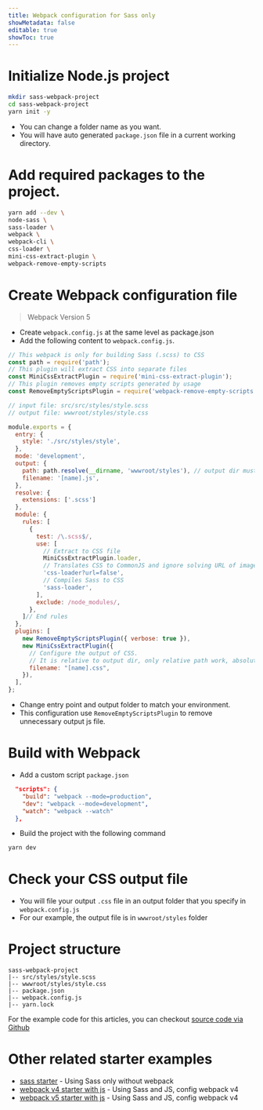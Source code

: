 ```yaml
---
title: Webpack configuration for Sass only
showMetadata: false
editable: true
showToc: true
---
```


# Initialize Node.js project
```sh
mkdir sass-webpack-project
cd sass-webpack-project
yarn init -y
```
- You can change a folder name as you want.
- You will have auto generated `package.json` file in a current working directory.

# Add required packages to the project.
```sh
yarn add --dev \
node-sass \
sass-loader \
webpack \
webpack-cli \
css-loader \
mini-css-extract-plugin \
webpack-remove-empty-scripts
```

# Create Webpack configuration file 
> Webpack Version 5
- Create `webpack.config.js` at the same level as package.json
- Add the following content to `webpack.config.js`.
```js
// This webpack is only for building Sass (.scss) to CSS
const path = require('path');
// This plugin will extract CSS into separate files
const MiniCssExtractPlugin = require('mini-css-extract-plugin');
// This plugin removes empty scripts generated by usage 
const RemoveEmptyScriptsPlugin = require('webpack-remove-empty-scripts');

// input file: src/src/styles/style.scss
// output file: wwwroot/styles/style.css

module.exports = {
  entry: {
    style: './src/styles/style',
  },
  mode: 'development',
  output: {
    path: path.resolve(__dirname, 'wwwroot/styles'), // output dir must be absolute path
    filename: '[name].js',
  },
  resolve: {
    extensions: ['.scss']
  },
  module: {
    rules: [
      {
        test: /\.scss$/,
        use: [
          // Extract to CSS file
          MiniCssExtractPlugin.loader,
          // Translates CSS to CommonJS and ignore solving URL of images
          'css-loader?url=false',
          // Compiles Sass to CSS
          'sass-loader',
        ],
        exclude: /node_modules/,
      },
    ]// End rules
  },
  plugins: [
    new RemoveEmptyScriptsPlugin({ verbose: true }),
    new MiniCssExtractPlugin({
      // Configure the output of CSS.
      // It is relative to output dir, only relative path work, absolute path does not work.
      filename: "[name].css",
    }),
  ],
};

```
- Change entry point and output folder to match your environment.
- This configuration use `RemoveEmptyScriptsPlugin` to remove unnecessary output js file.

# Build with Webpack
- Add a custom script `package.json`
```json
  "scripts": {
    "build": "webpack --mode=production",
    "dev": "webpack --mode=development",
    "watch": "webpack --watch"
  },
```

- Build the project with the following command
```sh
yarn dev
```

# Check your CSS output file
- You will file your output `.css` file in an output folder that you specify in `webpack.config.js`
- For our example, the output file is in `wwwroot/styles` folder

# Project structure
```
sass-webpack-project
|-- src/styles/style.scss
|-- wwwroot/styles/style.css
|-- package.json
|-- webpack.config.js
|-- yarn.lock
```

For the example code for this articles, you can checkout [source code via Github](https://github.com/mildronize/web-starter-collection/tree/master/webpack5-sass-only-starter)

# Other related starter examples
- [sass starter](https://github.com/mildronize/web-starter-collection/tree/master/sass-starter) -  Using Sass only without webpack
- [webpack v4 starter with js](https://github.com/mildronize/web-starter-collection/tree/master/sass-starter) -  Using Sass and JS, config webpack v4 
- [webpack v5 starter with js](https://github.com/mildronize/web-starter-collection/tree/master/webpack5-starter) - Using Sass and JS, config webpack v4 








